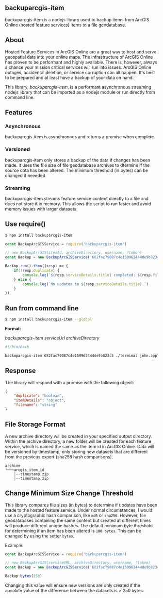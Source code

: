## backuparcgis-item
backuparcgis-item is a nodejs library used to backup items from ArcGIS Online (hosted feature services) items to a file geodatabase.

## About

Hosted Feature Services in ArcGIS Online are a great way to host and serve geospatial data into your online maps.  The infrastructure of ArcGIS Online has proven to be performant and highly available.  There is, however, always a chance your mission critical services will run into issues.  ArcGIS Online outages, accidental deletion, or service corruption can all happen.  It's best to be prepared and at least have a backup of your data on hand.

This library, *backuparcgis-item*, is a performant asynchronous streaming nodejs library that can be imported as a nodejs module or run directly from command line.

## Features

### Asynchronous 

backuparcgis-item is asynchronous and returns a promise when complete.

### Versioned

backuparcgis-item only stores a backup of the data if changes has been made.  It uses the file size of file geodatabase archives to dtermine if the source data has been altered.  The minimum threshold (in bytes) can be changed if neeeded.

### Streaming

backuparcgis-item streams feature service content directly to a file and does not store it in memory.  This allows the script to run faster and avoid memory issues with larger datasets.

## Use require()

```bash
$ npm install backuparcgis-item
```

```javascript
const BackupArcGISService = require('backuparcgis-item')

// new BackupArcGIS(itemId, archiveDirectory, username, ?token)
const Backup = new BackupArcGISService('682fac79087c4e159962444de9b823c5', outDir, username, token)

Backup.run().then((resp) => {
    if(!resp.duplicate) {
        console.log(`${resp.serviceDetails.title} completed: ${resp.filename}`)
    } else {
        console.log(`No updates to ${resp.serviceDetails.title}.`)
    }
})
```

## Run from command line

```bash
$ npm install backuparcgis-item --global
```

**Format:**

*backuparcgis-item serviceUrl archiveDirectory*

```bash
#!/bin/bash

backuparcgis-item 682fac79087c4e159962444de9b823c5 ./terminal john.appleseed jkfdla9udfajklsafjda9eu232-fds_fjdsla..
```

## Response

The library will respond with a promise with the following object:

```json
{
    "duplicate": "boolean",
    "itemDetails": "object",
    "filename": "string"
}
```

## File Storage Format

A new archive directory will be created in your specified output directory.  Within the archive directory, a new folder will be created for each feature service, which is named the same as the item id in ArcGIS Online.  Data will be versioned by timestamp, only storing new datasets that are different from the previous export (sha256 hash comparisons).

```
archive  
└───arcgis_item_id
    │--timestamp.zip
    │--timestamp.zip
```

## Change Minimum Size Change Threshold

This library compares file sizes (in bytes) to determine if updates have been made to the hosted feature service.  Under normal circumstances, I would use a cryptographic hash comparison, like `md5` or `sha256`.  However, file geodatabases containing the same content but created at different times will produce different unique hashes.  The default minimum byte threshold for determining if an item has been altered is `100 bytes`.  This can be changed by using the setter `bytes`.

Example:

```javascript
const BackupArcGISService = require('backuparcgis-item')

// new BackupArcGIS(serviceURL, archiveDirectory, username, ?token)
const Backup = new BackupArcGISService('682fac79087c4e159962444de9b823c5', outDir, username, token)

Backup.bytes(250)
```

Changing this value will ensure new versions are only created if the absolute value of the difference between the datasets is > 250 bytes.